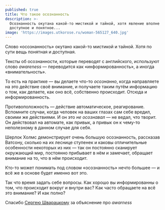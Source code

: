 ```yaml
---
published: true
title: Что такое осознанность
description: >-
  Осознанность окутана какой-то мистикой и тайной, хотя явление вполне себе
  доступное и понятное...
image: 'https://images.utkorose.ru/woman-565127_640.jpg'
---
```

Слово «осознанность» окутано какой-то мистикой и тайной. Хотя по сути вещь понятная и доступная.

Тексты об осознанности, которые переводят с английского, используют слово _awareness_ — переводится как «информированность», а иногда «внимательность».

То есть на практике — вы делаете что-то _осознанно_, когда направляете на это действие своё внимание, и получаете таким путём информацию о том, как делаете, как оно всё, собственно происходит. Отсюда и информированность.

Противоположность — действие автоматическое, реагирование. Вспомните случаи, когда человек на ваших глазах сам себе вредил, своими же действиями. И он это _не осознавал_ — не ведал, что творит. Он действовал на автомате, как привык, а привык он к чему-то неполезному в данном случае для себя.

Шерлок Холмс демонстрирует очень большую осознанность, рассказав Ватсону, сколько на их леснице ступенек и каковы отличительные особенности некоторых из них — так он постоянно сканирует окружающий мир, постоянно прибывает в нём и замечает, обращает внимание на то, что в нём происходит.

Кто-то может понимать под словом «осознанность» нечто большее — и всё же в основе будет именно вот это.

Так что время задать себе вопросы. Как хорошо вы информированны о том, что происходит вокруг и внутри вас? Как часто обращаете на всё это внимание? И как полно?

Спасибо [Сергею Шварацкому](https://www.facebook.com/shvaratsky) за объяснение про _awarness_
